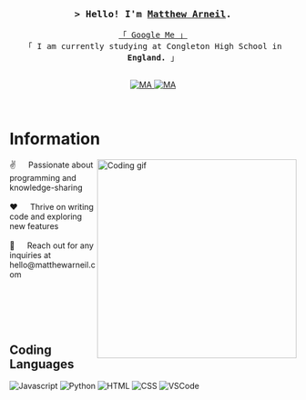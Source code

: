 <!-- Intro -->
<h3 align="center">
        <samp>&gt; Hello! I'm
                <b><a target="_blank" href="https://matthewarneil.com">Matthew Arneil</a></b>.
        </samp>
</h3>


<p align="center"> 
  <samp>
    <a href="https://www.google.com/search?q=Matthew+Arneil">「 Google Me 」</a>
    <br>
    「 I am currently studying at Congleton High School in <b>England.</b> 」
    <br>
    <br>
  </samp>
</p>

<p align="center">
 <a href="https://matthewarneil.com" target="blank">
  <img src="https://img.shields.io/badge/Website-DC143C?style=for-the-badge&logo=medium&logoColor=white" alt="MA" />
 </a>
 <a href="https://linkedin.com/in/matthew-arneil" target="_blank">
  <img src="https://img.shields.io/badge/LinkedIn-0077B5?style=for-the-badge&logo=linkedin&logoColor=white" alt="MA"/>
 </a>
</p>
<br />

<!-- About Section -->
 # Information
 
<p>
  <img align="right" width="350" src="https://media4.giphy.com/media/qgQUggAC3Pfv687qPC/giphy.gif?cid=ecf05e473jcwll5q40uhks0is2rx1r6dyb03o2dqkx791fdc&ep=v1_gifs_search&rid=giphy.gif&ct=g" alt="Coding gif" />
✌️   Passionate about programming and knowledge-sharing<br/><br/>
❤️   Thrive on writing code and exploring new features<br/><br/>
💬   Reach out for any inquiries at hello@matthewarneil.com<br/><br/>

</p>

<br/>
<br/>
<br/>

## Coding Languages

![Javascript](https://img.shields.io/badge/Javascript-F0DB4F?style=for-the-badge&labelColor=blue&logo=javascript&logoColor=F0DB4F)
![Python](https://img.shields.io/badge/python-3670A0?style=for-the-badge&logo=python&logoColor=ffdd54)
![HTML](https://img.shields.io/badge/HTML5-E34F26?style=for-the-badge&logo=html5&logoColor=white)
![CSS](https://img.shields.io/badge/CSS-E34F26?style=for-the-badge&logo=css&logoColor=blue)
![VSCode](https://img.shields.io/badge/Visual_Studio-0078d7?style=for-the-badge&logo=visual%20studio&logoColor=white)


<br/>
